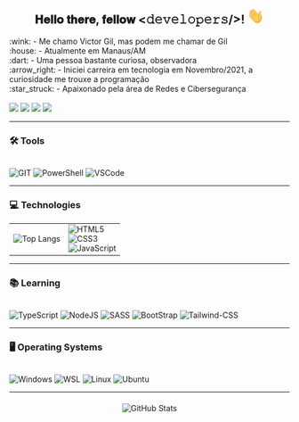 <!-- primeiro texto-->
<div align="center">
<h2> 𝐇𝐞𝐥𝐥𝐨 𝐭𝐡𝐞𝐫𝐞, 𝐟𝐞𝐥𝐥𝐨𝐰 <𝚍𝚎𝚟𝚎𝚕𝚘𝚙𝚎𝚛𝚜/>! <img src="https://github.com/ABSphreak/ABSphreak/blob/master/gifs/Hi.gif" width="30"></h2>
</div>

<!-- texto de apresentação -->
<div align='left'>
:wink: - Me chamo Victor Gil, mas podem me chamar de Gil 
</br>
:house: - Atualmente em Manaus/AM 
</br>
:dart: - Uma pessoa bastante curiosa, observadora 
</br>
:arrow_right: - Iniciei carreira em tecnologia em Novembro/2021, a curiosidade me trouxe a programação
</br>
:star_struck: - Apaixonado pela área de Redes e Cibersegurança 
</div>
</br>

<!-- redes sociais -->
<div class="sociais">
    <a href = "mailto:victorgil9501@gmail.com" target="_blank">
        <img src="https://img.shields.io/badge/Gmail-D14836?style=for-the-badge&logo=gmail&logoColor=white"></a>
    <a href="https://www.linkedin.com/in/srgil11" target="_blank">
        <img src="https://img.shields.io/badge/LinkedIn-0077B5?style=for-the-badge&logo=linkedin&logoColor=white"></a>
    <a href="https://instagram.com/srgil11" target="_blank">
        <img src="https://img.shields.io/badge/Instagram-E4405F?style=for-the-badge&logo=instagram&logoColor=white"></a>
    <a href = "https://twitter.com/SrGiL11" target="_blank">
        <img src="https://img.shields.io/badge/Twitter-1DA1F2?style=for-the-badge&logo=twitter&logoColor=white"></a>
</div>

--------------------------------------

<!-- ferramentas -->
### :hammer_and_wrench: Tools
<div style="display: inline_block"><br>
    <img alt="GIT" 
        height="30px" 
        width="70px" 
        src="https://img.shields.io/badge/GIT-E44C30?style=for-the-badge&logo=git&logoColor=white"/>
    <img alt="PowerShell" 
        height="30px" 
        width="120px" 
        src="https://img.shields.io/badge/powershell-5391FE?style=for-the-badge&logo=powershell&logoColor=white"/>
    <img alt="VSCode" 
        height="30px" 
        width="150px" 
        src="https://img.shields.io/badge/Visual_Studio_Code-0078D4?style=for-the-badge&logo=visual%20studio%20code&logoColor=white"/>
</div>

--------------------------------------

<!-- tecnologias -->
### :computer: Technologies
<table>
<tr>
    <td style="text-align: right;">
    <img alt="Top Langs" 
        src="https://github-readme-stats.vercel.app/api/top-langs/?username=srgil11&layout=compact&bg_color=000&border_color=30A3DC&title_color=E94D5F&text_color=FFF">
</td>
<td style="text-align: left; vertical-align: top;">
    <img alt="HTML5" 
        src="https://img.shields.io/badge/HTML5-E34F26?style=for-the-badge&logo=html5&logoColor=white">
    <br>
    <img alt="CSS3" 
        src="https://img.shields.io/badge/CSS3-1572B6?style=for-the-badge&logo=css3&logoColor=white">
    <br>
    <img alt="JavaScript" 
        src="https://img.shields.io/badge/JavaScript-F7DF1E?style=for-the-badge&logo=JavaScript&logoColor=black">
</td>
</tr>
</table>

--------------------------------------

<!-- learning -->
### :books: Learning
<div><br>
       <img alt="TypeScript"
        height="30px"
        width="120px"
        src="https://img.shields.io/badge/TypeScript-007ACC?style=for-the-badge&logo=typescript&logoColor=white">
     <img alt="NodeJS"
        height="30px"
        width="110px"
        src="https://img.shields.io/badge/Node.js-43853D?style=for-the-badge&logo=node.js&logoColor=white">
    <img alt="SASS"
        height="30px"
        width="80px"
        src="https://img.shields.io/badge/Sass-CC6699?style=for-the-badge&logo=sass&logoColor=white">
    <img alt="BootStrap"
        height="30px"
        width="120px"
        src="https://img.shields.io/badge/Bootstrap-563D7C?style=for-the-badge&logo=bootstrap&logoColor=white">
    <img alt="Tailwind-CSS"
        height="30px"
        width="120px"
        src="https://img.shields.io/badge/Tailwind_CSS-38B2AC?style=for-the-badge&logo=tailwind-css&logoColor=white">
</div>

---------------------------------------

<!-- sistemas operacionais -->
### :desktop_computer: Operating Systems
<div style="display: inline_block"><br>
    <img alt="Windows"
        height="30px"
        width="100px"
        src="https://img.shields.io/badge/Windows-0078D6?style=for-the-badge&logo=windows&logoColor=white">
    <img alt="WSL"
        height="30px"
        width="80px"
        src="https://img.shields.io/badge/WSL-0a97f5?style=for-the-badge&logo=linux&logoColor=white">
    <img alt="Linux"
        height="30px"
        width="100px"
        src="https://img.shields.io/badge/Linux-FCC624?style=for-the-badge&logo=linux&logoColor=black">
    <img alt="Ubuntu"
        height="30px"
        width="100px"
        src="https://img.shields.io/badge/Ubuntu-E95420?style=for-the-badge&logo=ubuntu&logoColor=white">
</div>

-------------------------------------

<!-- gráficos -->
<div style="text-align: center; margin-top: 20px;">
    <img alt="GitHub Stats" 
        src="https://github-readme-stats.vercel.app/api?username=srgil11&theme=transparent&bg_color=000&border_color=30A3DC&show_icons=true&icon_color=30A3DC&title_color=E94D5F&text_color=FFF">
</div>
